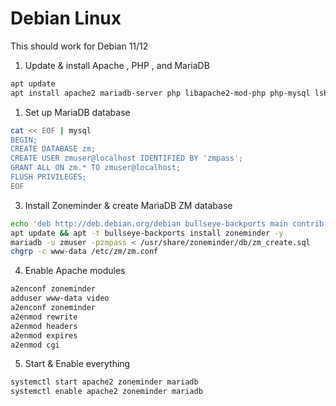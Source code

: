 # Debian Linux

This should work for Debian 11/12

1. Update & install  Apache , PHP , and MariaDB
  ```bash
  apt update
  apt install apache2 mariadb-server php libapache2-mod-php php-mysql lsb-release gnupg2 gpgv -y
  ```

1. Set up MariaDB database
  ```bash
  cat << EOF | mysql
  BEGIN;
  CREATE DATABASE zm;
  CREATE USER zmuser@localhost IDENTIFIED BY 'zmpass';
  GRANT ALL ON zm.* TO zmuser@localhost;
  FLUSH PRIVILEGES;
  EOF
  ```
3. Install Zoneminder & create MariaDB ZM database
  ```bash
  echo 'deb http://deb.debian.org/debian bullseye-backports main contrib' >> /etc/apt/sources.list
  apt update && apt -t bullseye-backports install zoneminder -y
  mariadb -u zmuser -pzmpass < /usr/share/zoneminder/db/zm_create.sql
  chgrp -c www-data /etc/zm/zm.conf
  ```

4. Enable Apache modules
  ```bash
  a2enconf zoneminder
  adduser www-data video
  a2enconf zoneminder
  a2enmod rewrite
  a2enmod headers
  a2enmod expires
  a2enmod cgi
  ```

5. Start & Enable everything
  ```bash
  systemctl start apache2 zoneminder mariadb
  systemctl enable apache2 zoneminder mariadb
  ```